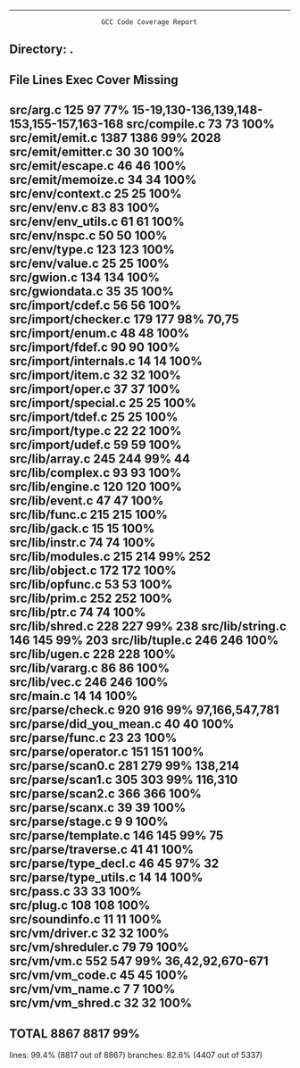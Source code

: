 ------------------------------------------------------------------------------
                           GCC Code Coverage Report
Directory: .
------------------------------------------------------------------------------
File                                       Lines    Exec  Cover   Missing
------------------------------------------------------------------------------
src/arg.c                                    125      97    77%   15-19,130-136,139,148-153,155-157,163-168
src/compile.c                                 73      73   100%   
src/emit/emit.c                             1387    1386    99%   2028
src/emit/emitter.c                            30      30   100%   
src/emit/escape.c                             46      46   100%   
src/emit/memoize.c                            34      34   100%   
src/env/context.c                             25      25   100%   
src/env/env.c                                 83      83   100%   
src/env/env_utils.c                           61      61   100%   
src/env/nspc.c                                50      50   100%   
src/env/type.c                               123     123   100%   
src/env/value.c                               25      25   100%   
src/gwion.c                                  134     134   100%   
src/gwiondata.c                               35      35   100%   
src/import/cdef.c                             56      56   100%   
src/import/checker.c                         179     177    98%   70,75
src/import/enum.c                             48      48   100%   
src/import/fdef.c                             90      90   100%   
src/import/internals.c                        14      14   100%   
src/import/item.c                             32      32   100%   
src/import/oper.c                             37      37   100%   
src/import/special.c                          25      25   100%   
src/import/tdef.c                             25      25   100%   
src/import/type.c                             22      22   100%   
src/import/udef.c                             59      59   100%   
src/lib/array.c                              245     244    99%   44
src/lib/complex.c                             93      93   100%   
src/lib/engine.c                             120     120   100%   
src/lib/event.c                               47      47   100%   
src/lib/func.c                               215     215   100%   
src/lib/gack.c                                15      15   100%   
src/lib/instr.c                               74      74   100%   
src/lib/modules.c                            215     214    99%   252
src/lib/object.c                             172     172   100%   
src/lib/opfunc.c                              53      53   100%   
src/lib/prim.c                               252     252   100%   
src/lib/ptr.c                                 74      74   100%   
src/lib/shred.c                              228     227    99%   238
src/lib/string.c                             146     145    99%   203
src/lib/tuple.c                              246     246   100%   
src/lib/ugen.c                               228     228   100%   
src/lib/vararg.c                              86      86   100%   
src/lib/vec.c                                246     246   100%   
src/main.c                                    14      14   100%   
src/parse/check.c                            920     916    99%   97,166,547,781
src/parse/did_you_mean.c                      40      40   100%   
src/parse/func.c                              23      23   100%   
src/parse/operator.c                         151     151   100%   
src/parse/scan0.c                            281     279    99%   138,214
src/parse/scan1.c                            305     303    99%   116,310
src/parse/scan2.c                            366     366   100%   
src/parse/scanx.c                             39      39   100%   
src/parse/stage.c                              9       9   100%   
src/parse/template.c                         146     145    99%   75
src/parse/traverse.c                          41      41   100%   
src/parse/type_decl.c                         46      45    97%   32
src/parse/type_utils.c                        14      14   100%   
src/pass.c                                    33      33   100%   
src/plug.c                                   108     108   100%   
src/soundinfo.c                               11      11   100%   
src/vm/driver.c                               32      32   100%   
src/vm/shreduler.c                            79      79   100%   
src/vm/vm.c                                  552     547    99%   36,42,92,670-671
src/vm/vm_code.c                              45      45   100%   
src/vm/vm_name.c                               7       7   100%   
src/vm/vm_shred.c                             32      32   100%   
------------------------------------------------------------------------------
TOTAL                                       8867    8817    99%
------------------------------------------------------------------------------
lines: 99.4% (8817 out of 8867)
branches: 82.6% (4407 out of 5337)
